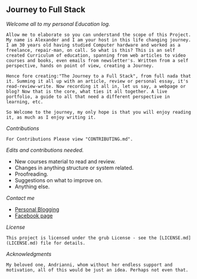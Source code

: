 ## **Journey to Full Stack**

*Welcome all to my personal Education log.*
    
    Allow me to elaborate so you can understand the scope of this Project.  My name is Alexander and I am your host in this life changing journey. I am 30 years old having studied Computer hardware and worked as a freelance, repair-man, on call. So what is this? This is an self created Curriculum of education, spanning from web articles to video courses and books, even emails from newsletter's. Written from a self perspective, hands on point of view, creating a Journey.  

    Hence fore creating:"The Journey to a Full Stack", from full nada that it. Summing it all up with an article, review or personal essay, it's read-review-write. Now recording it all in, let us say, a webpage or blog? Now that is the core, what ties it all together. A live portfolio, a guide to all that need a different perspective in learning, etc.
    
    So Welcome to the journey, my only hope is that you will enjoy reading it, as much as I enjoy writing it. 

*Contributions*

    For Contributions Please view "CONTRIBUTING.md".

*Edits and contributions needed.*

* New courses material to read and review.
* Changes in anything structure or system related.
* Proofreading. 
* Suggestions on what to improve on. 
* Anything else.

*Contact me*

* [Personal Blogging](https://journeytafs.blogspot.com/)
* [Facebook page](https://m.facebook.com/Over-Coded-102847987886241/)

*License*

    This project is licensed under the grub License - see the [LICENSE.md](LICENSE.md) file for details. 

*Acknowledgments*

    My beloved one, Andrianni, whom without her endless support and motivation, all of this would be just an idea. Perhaps not even that.